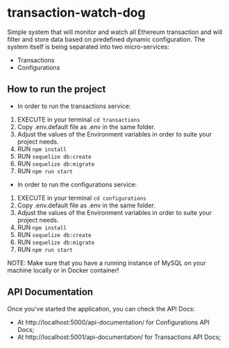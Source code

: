 # transaction-watch-dog
Simple system that will monitor and watch all Ethereum transaction and will filter and store data based on predefined dynamic configuration. The system itself is being separated into two micro-services:
* Transactions
* Configurations

## How to run the project
* In order to run the transactions service:
1. EXECUTE in your terminal `cd transactions`
2. Copy .env.default file as .env in the same folder.
3. Adjust the values of the Environment variables in order to suite your project needs.
4. RUN `npm install`
5. RUN `sequelize db:create`
6. RUN `sequelize db:migrate`
7. RUN `npm run start`

* In order to run the configurations service:
1. EXECUTE in your terminal `cd configurations`
2. Copy .env.default file as .env in the same folder.
3. Adjust the values of the Environment variables in order to suite your project needs.
4. RUN `npm install`
5. RUN `sequelize db:create`
6. RUN `sequelize db:migrate`
7. RUN `npm run start`

NOTE: Make sure that you have a running instance of MySQL on your machine locally or in Docker container!

## API Documentation
Once you've started the application, you can check the API Docs: 
* At http://localhost:5000/api-documentation/ for Configurations API Docs;
* At http://localhost:5001/api-documentation/ for Transactions API Docs;